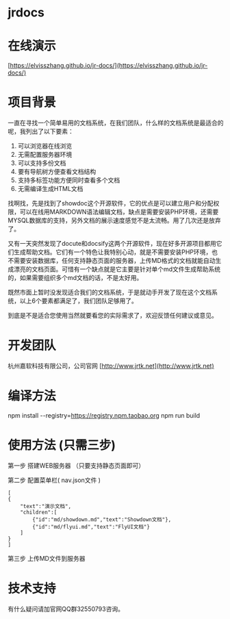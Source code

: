 # jrdocs

# 在线演示

[https://elvisszhang.github.io/jr-docs/](https://elvisszhang.github.io/jr-docs/)

# 项目背景
一直在寻找一个简单易用的文档系统，在我们团队，什么样的文档系统是最适合的呢，我列出了以下要素：
1. 可以浏览器在线浏览
2. 无需配置服务器环境
3. 可以支持多份文档
4. 要有导航树方便查看文档结构
5. 支持多标签功能方便同时查看多个文档
6. 无需编译生成HTML文档

找啊找，先是找到了showdoc这个开源软件，它的优点是可以建立用户和分配权限，可以在线用MARKDOWN语法编辑文档，缺点是需要安装PHP环境，还需要MYSQL数据库的支持，另外文档的展示速度感觉不是太流畅。用了几次还是放弃了。

又有一天突然发现了docute和docsify这两个开源软件，现在好多开源项目都用它们生成帮助文档。它们有一个特色让我特别心动，就是不需要安装PHP环境，也不需要安装数据库，任何支持静态页面的服务器，上传MD格式的文档就能自动生成漂亮的文档页面。可惜有一个缺点就是它主要是针对单个md文件生成帮助系统的，如果需要组织多个md文档的话，不是太好用。

既然市面上暂时没发现适合我们的文档系统，于是就动手开发了现在这个文档系统，以上6个要素都满足了，我们团队足够用了。

到底是不是适合您使用当然就要看您的实际需求了，欢迎反馈任何建议或意见。

# 开发团队
杭州嘉软科技有限公司，公司官网 [http://www.jrtk.net](http://www.jrtk.net)
 
# 编译方法
  npm install --registry=https://registry.npm.taobao.org
  npm run build
 
# 使用方法 (只需三步)
第一步 搭建WEB服务器 （只要支持静态页面即可）

第二步 配置菜单栏( nav.json文件 )

```
[
{
	"text":"演示文档",
	"children":[
		{"id":"md/showdown.md","text":"Showdown文档"},
		{"id":"md/flyui.md","text":"FlyUI文档"}
	]
}
]
```
第三步 上传MD文件到服务器


# 技术支持
有什么疑问请加官网QQ群32550793咨询。
